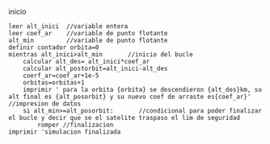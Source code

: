 inicio

    leer alt_inici  //variable entera
    leer coef_ar    //variable de punto flotante
    alt_min         //variable de punto flotante
    definir contador orbita=0
    mientras alt_inici>alt_min       //inicio del bucle
        calcular alt_des= alt_inici*coef_ar
        calcular alt_postorbit=alt_inici-alt_des
        coerf_ar=coef_ar+1e-5
        orbitas=orbitas+1
        imprimir ' para la orbita {orbita} se descendieron {alt_des}km, su alt final es {alt_posorbit} y su nuevo coef de arraste es{coef_ar}' //impresion de datos
        si alt_min>=alt_posorbit:       //condicional para poder finalizar el bucle y decir que se el satelite traspaso el lim de seguridad
            romper //finalizacion
    imprimir 'simulacion finalizada
